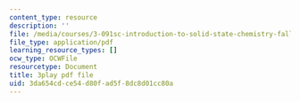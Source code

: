 ```yaml
---
content_type: resource
description: ''
file: /media/courses/3-091sc-introduction-to-solid-state-chemistry-fall-2010/3da654cdce54d80fad5f8dc8d01cc80a_LHRZLeQ2aaM.pdf
file_type: application/pdf
learning_resource_types: []
ocw_type: OCWFile
resourcetype: Document
title: 3play pdf file
uid: 3da654cd-ce54-d80f-ad5f-8dc8d01cc80a
---
```

